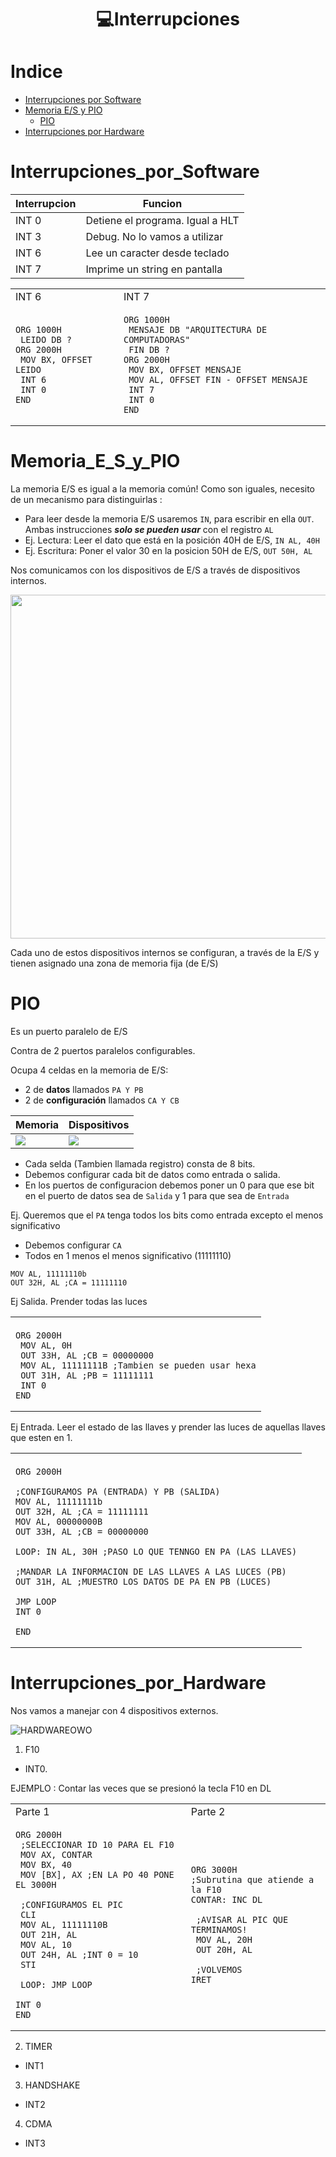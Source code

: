 <h1 align="center"> 💻Interrupciones</h1>

Indice
======
   * [Interrupciones por Software](#Interrupciones_por_Software)
   * [Memoria E/S y PIO](#Memoria_E_S_y_PIO)
     * [PIO](#PIO) 
   * [Interrupciones por Hardware](#Interrupciones_por_Hardware)

Interrupciones_por_Software
===========================


| Interrupcion | Funcion |
| ------------- | ------------- |
| INT 0  | Detiene el programa. Igual a HLT  |
| INT 3  | Debug. No lo vamos a utilizar  |
| INT 6  | Lee un caracter desde teclado  |
| INT 7  | Imprime un string en pantalla  |

<table>
<tr>
<td> INT 6 </td> <td> INT 7 </td>
</tr>
<tr>
<td>
 
```Assembly
ORG 1000H
 LEIDO DB ?
ORG 2000H
 MOV BX, OFFSET LEIDO
 INT 6    
 INT 0
END
```
</td>
<td>
 
```Assembly
ORG 1000H
 MENSAJE DB "ARQUITECTURA DE COMPUTADORAS"
 FIN DB ?
ORG 2000H
 MOV BX, OFFSET MENSAJE
 MOV AL, OFFSET FIN - OFFSET MENSAJE
 INT 7    
 INT 0
END
```
 
</td>

</tr>
 
</table>


Memoria_E_S_y_PIO
=================

La memoria E/S es igual a la memoria común!
Como son iguales, necesito de un mecanismo para distinguirlas :
- Para leer desde la memoria E/S usaremos ```IN```, para escribir en ella ```OUT```. Ambas instrucciones ***solo se pueden usar*** con el registro ```AL```
- Ej. Lectura: Leer el dato que está en la posición 40H de E/S, ```IN AL, 40H```
- Ej. Escritura: Poner el valor 30 en la posicion 50H de E/S, ```OUT 50H, AL``` 

Nos comunicamos con los dispositivos de E/S a través de dispositivos internos.

<img src="https://user-images.githubusercontent.com/55964635/135499811-5b994852-1d26-410d-9e70-3c62d2a8a27a.png" width="550"/>

Cada uno de estos dispositivos internos se configuran, a través de la E/S y tienen asignado una zona de memoria fija (de E/S)

PIO
===
Es un puerto paralelo de E/S

Contra de 2 puertos paralelos configurables.

Ocupa 4 celdas en la memoria de E/S:

- 2 de **datos** llamados ```PA Y PB```
- 2 de **configuración** llamados ```CA Y CB```

| Memoria | Dispositivos |
| ------------- | ------------- |
| ![](https://user-images.githubusercontent.com/55964635/135502435-25d9266a-5465-46aa-8934-802bfb62856e.png)  | ![](https://user-images.githubusercontent.com/55964635/135503806-465c0102-5639-454c-9c26-ceea721a70d0.png)  |

- Cada selda (Tambien llamada registro) consta de 8 bits.
- Debemos configurar cada bit de datos como entrada o salida.
- En los puertos de configuracion debemos poner un 0 para que ese bit en el puerto de datos sea de ```Salida``` y 1 para que sea de ```Entrada```

Ej. Queremos que el ```PA``` tenga todos los bits como entrada excepto el menos significativo

- Debemos configurar ```CA```
- Todos en 1 menos el menos significativo (11111110)

```Assembly
MOV AL, 11111110b
OUT 32H, AL ;CA = 11111110
```
Ej Salida. Prender todas las luces

<table>
<tr>
<td> </td> 
</tr>
<tr>
<td>
 
```Assembly
ORG 2000H
 MOV AL, 0H
 OUT 33H, AL ;CB = 00000000
 MOV AL, 11111111B ;Tambien se pueden usar hexa
 OUT 31H, AL ;PB = 11111111
 INT 0
END 
```
</td>


</tr>
 
</table>

Ej Entrada. Leer el estado de las llaves y prender las luces de aquellas llaves que esten en 1.

<table>
<tr>
<td> </td> 
</tr>
<tr>
<td>
 
```Assembly
ORG 2000H

;CONFIGURAMOS PA (ENTRADA) Y PB (SALIDA)
MOV AL, 11111111b
OUT 32H, AL ;CA = 11111111
MOV AL, 00000000B
OUT 33H, AL ;CB = 00000000

LOOP: IN AL, 30H ;PASO LO QUE TENNGO EN PA (LAS LLAVES)

;MANDAR LA INFORMACION DE LAS LLAVES A LAS LUCES (PB)
OUT 31H, AL ;MUESTRO LOS DATOS DE PA EN PB (LUCES)

JMP LOOP
INT 0

END
```
</td>


</tr>
 
</table>

Interrupciones_por_Hardware
===========================
Nos vamos a manejar con 4 dispositivos externos.

![HARDWAREOWO](https://user-images.githubusercontent.com/55964635/135530533-ba42a968-c565-410b-aa63-b1c2eb52aee3.png)


1) F10
- INT0.

EJEMPLO : Contar las veces que se presionó la tecla F10 en DL

<table>
<tr>
<td> Parte 1 </td> <td> Parte 2 </td>
</tr>
<tr>
<td>
 
```Assembly
ORG 2000H
 ;SELECCIONAR ID 10 PARA EL F10
 MOV AX, CONTAR
 MOV BX, 40
 MOV [BX], AX ;EN LA PO 40 PONE EL 3000H

 ;CONFIGURAMOS EL PIC
 CLI
 MOV AL, 11111110B
 OUT 21H, AL
 MOV AL, 10
 OUT 24H, AL ;INT 0 = 10
 STI
 
 LOOP: JMP LOOP
 
INT 0
END
```
</td>
<td>
 
```Assembly
ORG 3000H
;Subrutina que atiende a la F10
CONTAR: INC DL
 
 ;AVISAR AL PIC QUE TERMINAMOS!
 MOV AL, 20H
 OUT 20H, AL
 
 ;VOLVEMOS
IRET
```
 
</td>

</tr>
 
</table>

2) TIMER
- INT1 
3) HANDSHAKE
- INT2 
4) CDMA
- INT3 
